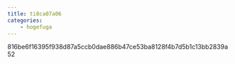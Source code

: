 ```yaml
---
title: ti8ca07a06
categories:
    - hogefuga
---
```

816be6f16395f938d87a5ccb0dae886b47ce53ba8128f4b7d5b1c13bb2839a52